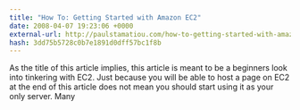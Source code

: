 ```yaml
---
title: "How To: Getting Started with Amazon EC2"
date: 2008-04-07 19:23:06 +0000
external-url: http://paulstamatiou.com/how-to-getting-started-with-amazon-ec2
hash: 3dd75b5728c0b7e1891d0dff57bc1f8b
---
```


As the title of this article implies, this article is meant to be a beginners look into tinkering with EC2. Just because you will be able to host a page on EC2 at the end of this article does not mean you should start using it as your only server. Many
